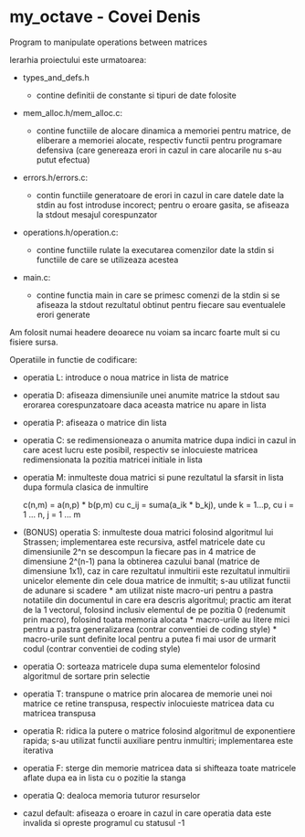 # my_octave - Covei Denis
Program to manipulate operations between matrices

Ierarhia proiectului este urmatoarea:
- types_and_defs.h
    * contine definitii de constante si tipuri de date folosite

- mem_alloc.h/mem_alloc.c:
    * contine functiile de alocare dinamica a memoriei pentru matrice, de
        eliberare a memoriei alocate, respectiv functii pentru programare
        defensiva (care genereaza erori in cazul in care alocarile nu s-au
        putut efectua)

- errors.h/errors.c: 
    * contin functiile generatoare de erori in cazul in care datele date la
        stdin au fost introduse incorect; pentru o eroare gasita, se afiseaza
        la stdout mesajul corespunzator

- operations.h/operation.c: 
    * contine functiile rulate la executarea comenzilor date la stdin si
        functiile de care se utilizeaza acestea

- main.c: 
    * contine functia main in care se primesc comenzi de la stdin si se 
        afiseaza la stdout rezultatul obtinut pentru fiecare sau eventualele
        erori generate

Am folosit numai headere deoarece nu voiam sa incarc foarte mult si cu 
fisiere sursa.

Operatiile in functie de codificare:
- operatia L: introduce o noua matrice in lista de matrice

- operatia D: afiseaza dimensiunile unei anumite matrice la stdout sau
                erorarea corespunzatoare daca aceasta matrice nu apare in
                lista

- operatia P: afiseaza o matrice din lista

- operatia C: se redimensioneaza o anumita matrice dupa indici in cazul
                in care acest lucru este posibil, respectiv se inlocuieste
                matricea redimensionata la pozitia matricei initiale in lista

- operatia M: inmulteste doua matrici si pune rezultatul la sfarsit in
                lista dupa formula clasica de inmultire

    c(n,m) = a(n,p) * b(p,m) cu c_ij = suma(a_ik * b_kj), unde k = 1...p, cu i = 1 ... n, j = 1 ... m

- (BONUS) operatia S: inmulteste doua matrici folosind algoritmul lui 
                        Strassen; implementarea este recursiva, astfel
                        matricele date cu dimensiunile 2^n se descompun
                        la fiecare pas in 4 matrice de dimensiune 2^(n-1)
                        pana la obtinerea cazului banal (matrice de
                        dimensiune 1x1), caz in care rezultatul inmultirii
                        este rezultatul inmultirii unicelor elemente din
                        cele doua matrice de inmultit; s-au utilizat functii
                        de adunare si scadere
                        * am utilizat niste macro-uri pentru a pastra
                        notatiile din documentul in care era descris
                        algoritmul; practic am iterat de la 1 vectorul,
                        folosind inclusiv elementul de pe pozitia 0
                        (redenumit prin macro), folosind toata memoria
                        alocata
                        * macro-urile au litere mici pentru a pastra
                        generalizarea (contrar conventiei de coding style)
                        * macro-urile sunt definite local pentru a putea fi
                        mai usor de urmarit codul (contrar conventiei de
                        coding style)

- operatia O: sorteaza matricele dupa suma elementelor folosind algoritmul
                de sortare prin selectie

- operatia T: transpune o matrice prin alocarea de memorie unei noi matrice
                ce retine transpusa, respectiv inlocuieste matricea data
                cu matricea transpusa

- operatia R: ridica la putere o matrice folosind algoritmul de
                exponentiere rapida; s-au utilizat functii auxiliare
                pentru inmultiri; implementarea este iterativa

- operatia F: sterge din memorie matricea data si shifteaza toate matricele
                aflate dupa ea in lista cu o pozitie la stanga

- operatia Q: dealoca memoria tuturor resurselor

- cazul default: afiseaza o eroare in cazul in care operatia data este
                    invalida si opreste programul cu statusul -1

